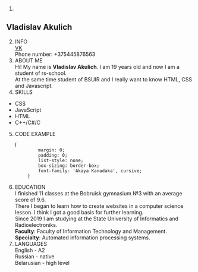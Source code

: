 1. 
## **Vladislav Akulich**
2.  INFO  
[VK](https://vk.com/yt_arvx)  
Phone number: +375445876563  
3.  ABOUT ME  
Hi! My name is **Vladislav Akulich**. I am 19 years old and now I am a student of rs-school.  
At the same time student of BSUIR and I  really want to know HTML, CSS and Javascript.  
4.  SKILLS  
- CSS
- JavaScript
- HTML
- C++/C#/C  
5.  CODE EXAMPLE  
```  
   {
            margin: 0;
            padding: 0;
            list-style: none;
            box-sizing: border-box;
            font-family: 'Akaya Kanadaka', cursive;
        }
```  
6.  EDUCATION  
I finished 11 classes at the Bobruisk gymnasium №3 with an average score  of 9.6.  
There I began to learn how to create websites in a computer science lesson. I think I got a good basis for further learning.  
Since 2019 I am studying at the State University of Informatics and Radioelectroniks.  
**Faculty**: Faculty of Information Technology and Management.  
**Specialty**: Automated information processing systems.  
7.  LANGUAGES  
English - A2  
Russian - native  
Belarusian - high level  